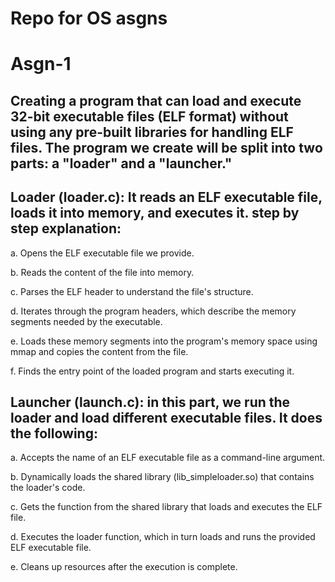 # Repo for OS asgns
# Asgn-1

## Creating a program that can load and execute 32-bit executable files (ELF format) without using any pre-built libraries for handling ELF files. The program we create will be split into two parts: a "loader" and a "launcher."

## Loader (loader.c): It reads an ELF executable file, loads it into memory, and executes it. step by step explanation:
a. Opens the ELF executable file we provide.

b. Reads the content of the file into memory.

c. Parses the ELF header to understand the file's structure.

d. Iterates through the program headers, which describe the memory segments needed by the executable.

e. Loads these memory segments into the program's memory space using mmap and copies the content from the file.

f. Finds the entry point of the loaded program and starts executing it.

## Launcher (launch.c): in this part, we run the loader and load different executable files. It does the following:

a. Accepts the name of an ELF executable file as a command-line argument.

b. Dynamically loads the shared library (lib_simpleloader.so) that contains the loader's code.

c. Gets the function from the shared library that loads and executes the ELF file.

d. Executes the loader function, which in turn loads and runs the provided ELF executable file.

e. Cleans up resources after the execution is complete.
